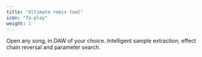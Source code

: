 ```yaml
---
title: "Ultimate remix tool"
icon: "fa-play"
weight: 1
---
```

Open any song, in DAW of your choice. Intelligent sample extraction, effect chain reversal and parameter search.
